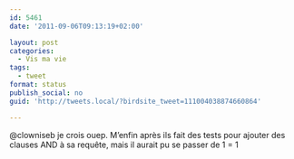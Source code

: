 ```yaml
---
id: 5461
date: '2011-09-06T09:13:19+02:00'

layout: post
categories:
  - Vis ma vie
tags:
  - tweet
format: status
publish_social: no
guid: 'http://tweets.local/?birdsite_tweet=111004038874660864'

---
```


@clowniseb je crois ouep. M’enfin après ils fait des tests pour ajouter des clauses AND à sa requête, mais il aurait pu se passer de 1 = 1
